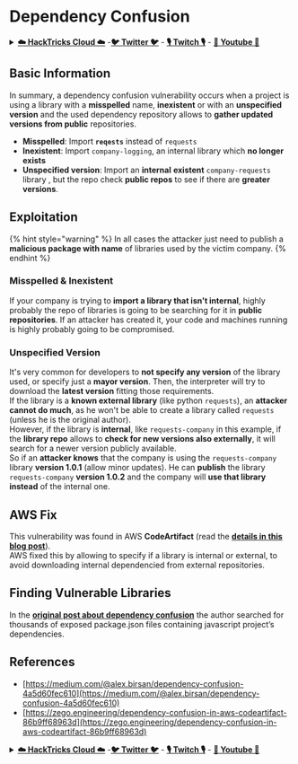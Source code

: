 # Dependency Confusion

<details>

<summary><a href="https://cloud.hacktricks.xyz/pentesting-cloud/pentesting-cloud-methodology"><strong>☁️ HackTricks Cloud ☁️</strong></a> -<a href="https://twitter.com/hacktricks_live"><strong>🐦 Twitter 🐦</strong></a> - <a href="https://www.twitch.tv/hacktricks_live/schedule"><strong>🎙️ Twitch 🎙️</strong></a> - <a href="https://www.youtube.com/@hacktricks_LIVE"><strong>🎥 Youtube 🎥</strong></a></summary>

* Do you work in a **cybersecurity company**? Do you want to see your **company advertised in HackTricks**? or do you want to have access to the **latest version of the PEASS or download HackTricks in PDF**? Check the [**SUBSCRIPTION PLANS**](https://github.com/sponsors/carlospolop)!
* Discover [**The PEASS Family**](https://opensea.io/collection/the-peass-family), our collection of exclusive [**NFTs**](https://opensea.io/collection/the-peass-family)
* Get the [**official PEASS & HackTricks swag**](https://peass.creator-spring.com)
* **Join the** [**💬**](https://emojipedia.org/speech-balloon/) [**Discord group**](https://discord.gg/hRep4RUj7f) or the [**telegram group**](https://t.me/peass) or **follow** me on **Twitter** [**🐦**](https://github.com/carlospolop/hacktricks/tree/7af18b62b3bdc423e11444677a6a73d4043511e9/\[https:/emojipedia.org/bird/README.md)[**@carlospolopm**](https://twitter.com/hacktricks_live)**.**
* **Share your hacking tricks by submitting PRs to the [hacktricks repo](https://github.com/carlospolop/hacktricks) and [hacktricks-cloud repo](https://github.com/carlospolop/hacktricks-cloud)**.

</details>

## Basic Information

In summary, a dependency confusion vulnerability occurs when a project is using a library with a **misspelled** name, **inexistent** or with an **unspecified version** and the used dependency repository allows to **gather updated versions from public** repositories.

* **Misspelled**: Import **`reqests`** instead of `requests`
* **Inexistent**: Import `company-logging`, an internal library which **no longer exists**
* **Unspecified version**: Import an **internal** **existent** `company-requests` library , but the repo check **public repos** to see if there are **greater versions**.

## Exploitation

{% hint style="warning" %}
In all cases the attacker just need to publish a **malicious package with name** of libraries used by the victim company.
{% endhint %}

### Misspelled & Inexistent

If your company is trying to **import a library that isn't internal**, highly probably the repo of libraries is going to be searching for it in **public repositories**. If an attacker has created it, your code and machines running is highly probably going to be compromised.

### Unspecified Version

It's very common for developers to **not specify any version** of the library used, or specify just a **mayor version**. Then, the interpreter will try to download the **latest version** fitting those requirements.\
If the library is a **known external library** (like python `requests`), an **attacker cannot do much**, as he won't be able to create a library called `requests` (unless he is the original author).\
However, if the library is **internal**, like `requests-company` in this example, if the **library repo** allows to **check for new versions also externally**, it will search for a newer version publicly available.\
So if an **attacker knows** that the company is using the `requests-company` library **version 1.0.1** (allow minor updates). He can **publish** the library `requests-company` **version 1.0.2** and the company will **use that library instead** of the internal one.

## AWS Fix

This vulnerability was found in AWS **CodeArtifact** (read the [**details in this blog post**](https://zego.engineering/dependency-confusion-in-aws-codeartifact-86b9ff68963d)).\
AWS fixed this by allowing to specify if a library is internal or external, to avoid downloading internal dependencied from external repositories.

## Finding Vulnerable Libraries

In the [**original post about dependency confusion**](https://medium.com/@alex.birsan/dependency-confusion-4a5d60fec610) the author searched for thousands of exposed package.json files containing javascript project’s dependencies.

## References

* [https://medium.com/@alex.birsan/dependency-confusion-4a5d60fec610](https://medium.com/@alex.birsan/dependency-confusion-4a5d60fec610)
* [https://zego.engineering/dependency-confusion-in-aws-codeartifact-86b9ff68963d](https://zego.engineering/dependency-confusion-in-aws-codeartifact-86b9ff68963d)

<details>

<summary><a href="https://cloud.hacktricks.xyz/pentesting-cloud/pentesting-cloud-methodology"><strong>☁️ HackTricks Cloud ☁️</strong></a> -<a href="https://twitter.com/hacktricks_live"><strong>🐦 Twitter 🐦</strong></a> - <a href="https://www.twitch.tv/hacktricks_live/schedule"><strong>🎙️ Twitch 🎙️</strong></a> - <a href="https://www.youtube.com/@hacktricks_LIVE"><strong>🎥 Youtube 🎥</strong></a></summary>

* Do you work in a **cybersecurity company**? Do you want to see your **company advertised in HackTricks**? or do you want to have access to the **latest version of the PEASS or download HackTricks in PDF**? Check the [**SUBSCRIPTION PLANS**](https://github.com/sponsors/carlospolop)!
* Discover [**The PEASS Family**](https://opensea.io/collection/the-peass-family), our collection of exclusive [**NFTs**](https://opensea.io/collection/the-peass-family)
* Get the [**official PEASS & HackTricks swag**](https://peass.creator-spring.com)
* **Join the** [**💬**](https://emojipedia.org/speech-balloon/) [**Discord group**](https://discord.gg/hRep4RUj7f) or the [**telegram group**](https://t.me/peass) or **follow** me on **Twitter** [**🐦**](https://github.com/carlospolop/hacktricks/tree/7af18b62b3bdc423e11444677a6a73d4043511e9/\[https:/emojipedia.org/bird/README.md)[**@carlospolopm**](https://twitter.com/hacktricks_live)**.**
* **Share your hacking tricks by submitting PRs to the [hacktricks repo](https://github.com/carlospolop/hacktricks) and [hacktricks-cloud repo](https://github.com/carlospolop/hacktricks-cloud)**.

</details>
